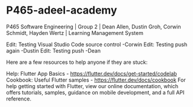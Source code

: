# P465-adeel-academy
P465 Software Engineering | Group 2 | Dean Allen, Dustin Groh, Corwin Schmidt, Hayden Wertz | Learning Management System

Edit: Testing Visual Studio Code source control -Corwin
Edit: Testing push again -Dustin
Edit: Testing push -Dean

Here are a few resources to help anyone if they are stuck:

Help: Flutter App Basics - https://flutter.dev/docs/get-started/codelab
Cookbook: Useful Flutter samples - https://flutter.dev/docs/cookbook
For help getting started with Flutter, view our online documentation, which offers tutorials, samples, guidance on mobile development, and a full API reference.
